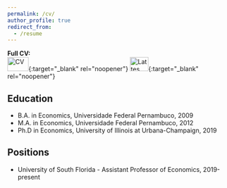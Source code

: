 ```yaml
---
permalink: /cv/
author_profile: true
redirect_from:
  - /resume
---
```


**Full CV:**<br/> 
[<img src="https://upload.wikimedia.org/wikipedia/commons/0/0b/English_language.svg" width="48" height="32" title="CV">](../files/Diogo_cv.pdf){:target="_blank" rel="noopener"} 
[<img src="https://upload.wikimedia.org/wikipedia/commons/c/cf/Flags_of_Brazil_and_Portugal.svg" width="42" height="32" title="Lattes">](http://buscatextual.cnpq.br/buscatextual/visualizacv.do?metodo=apresentar&id=K4293897T8){:target="_blank" rel="noopener"} 

## Education

* B.A. in Economics, Universidade Federal Pernambuco, 2009
* M.A. in Economics, Universidade Federal Pernambuco, 2012
* Ph.D in Economics, University of Illinois at Urbana-Champaign, 2019

## Positions

* University of South Florida - Assistant Professor of Economics, 2019-present
  
